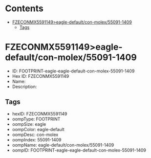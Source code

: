 



Contents
========

* [FZECONMX5591149>eagle-default/con-molex/55091-1409](#fzeconmx5591149eagle-defaultcon-molex55091-1409)
	* [Tags](#tags)

# FZECONMX5591149>eagle-default/con-molex/55091-1409

- ID: FOOTPRINT-eagle-eagle-default-con-molex-55091-1409
- Hex ID: FZECONMX5591149
- Name: 
- Description: 

## Tags

- hexID: FZECONMX5591149
- oompType: FOOTPRINT
- oompSize: eagle
- oompColor: eagle-default
- oompDesc: con-molex
- oompIndex: 55091-1409
- oompName: eagle-default/con-molex/55091-1409
- oompID: FOOTPRINT-eagle-eagle-default-con-molex-55091-1409
